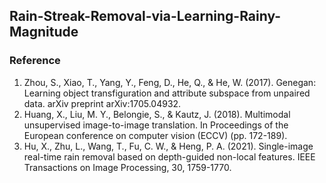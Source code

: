 ## Rain-Streak-Removal-via-Learning-Rainy-Magnitude



### Reference

1. Zhou, S., Xiao, T., Yang, Y., Feng, D., He, Q., & He, W. (2017). Genegan: Learning object transfiguration and attribute subspace from unpaired data. arXiv preprint arXiv:1705.04932.
2. Huang, X., Liu, M. Y., Belongie, S., & Kautz, J. (2018). Multimodal unsupervised image-to-image translation. In Proceedings of the European conference on computer vision (ECCV) (pp. 172-189).
3. Hu, X., Zhu, L., Wang, T., Fu, C. W., & Heng, P. A. (2021). Single-image real-time rain removal based on depth-guided non-local features. IEEE Transactions on Image Processing, 30, 1759-1770.

